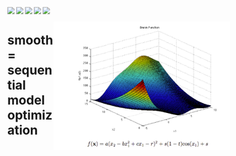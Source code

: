 ![](https://img.shields.io/badge/tests-failing-red)
![](https://img.shields.io/badge/Lua-2C2D72?logo=lua&logoColor=white&style=plastic)
![](https://img.shields.io/badge/purpose-xai,_optimization-blue)
![](https://img.shields.io/badge/platform-mac,_linux-orange)
[![](https://img.shields.io/badge/license-BSD2-yellow)](LICENSE.md)

<img align=right width=400 src="etc/img/smo.png">

# smooth = sequential model optimization
